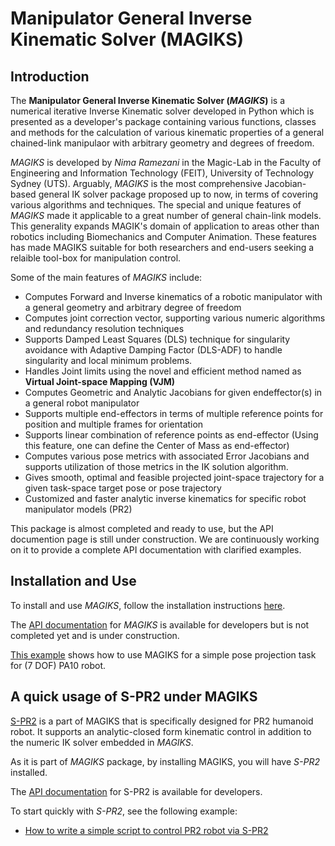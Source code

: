 # Manipulator General Inverse Kinematic Solver (MAGIKS)

## Introduction
The **Manipulator General Inverse Kinematic Solver (_MAGIKS_)**
is a numerical iterative Inverse Kinematic solver developed in Python 
which is presented as a developer's package containing various functions, classes and methods 
for the calculation of various kinematic properties of a general chained-link manipulaor 
with arbitrary geometry and degrees of freedom. 

*MAGIKS* is developed by *Nima Ramezani* in the Magic-Lab in the Faculty of Engineering and Information Technology (FEIT), University of Technology Sydney (UTS).
Arguably, *MAGIKS* is the most comprehensive Jacobian-based general IK solver package proposed up to now, 
in terms of covering various algorithms and techniques. 
The special and unique features of *MAGIKS* made it applicable to a great number of general chain-link models.
This generality expands MAGIK's domain of application to areas other than robotics including Biomechanics and Computer Animation.
These features has made MAGIKS suitable for both researchers and end-users seeking a relaible tool-box for manipulation control.

Some of the main features of *MAGIKS* include:

* Computes Forward and Inverse kinematics of a robotic manipulator with a general geometry and arbitrary degree of freedom
* Computes joint correction vector, supporting various numeric algorithms and redundancy resolution techniques
* Supports Damped Least Squares (DLS) technique for singularity avoidance with Adaptive Damping Factor (DLS-ADF)
  to handle singularity and local minimum problems.  
* Handles Joint limits using the novel and efficient method named as **Virtual Joint-space Mapping (VJM)**
* Computes Geometric and Analytic Jacobians for given endeffector(s) in a general robot manipulator
* Supports multiple end-effectors in terms of multiple reference points for 
  position and multiple frames for orientation
* Supports linear combination of reference points as end-effector (Using this feature, one can define the Center of Mass as end-effector)
* Computes various pose metrics with associated Error Jacobians and 
  supports utilization of those metrics in the IK solution algorithm.
* Gives smooth, optimal and feasible projected joint-space trajectory for a given task-space target pose or pose trajectory
* Customized and faster analytic inverse kinematics for specific robot manipulator models (PR2)

This package is almost completed and ready to use, but the API documention page is still under construction.
We are continuously working on it to provide a complete API documentation with clarified examples.

## Installation and Use

To install and use *MAGIKS*, follow the installation instructions [here](https://github.com/uts-magic-lab/Magiks/blob/master/documentation/magiks/install_magiks.md). 

The [API documentation](http://uts-magic-lab.github.io/Magiks/index.html)
for *MAGIKS* is available for developers but is not completed yet and is under construction. 

[This example](https://github.com/uts-magic-lab/Magiks/blob/master/documentation/magiks/example_1.md) shows how to use MAGIKS for a simple pose projection task for 
(7 DOF) PA10 robot.

## A quick usage of S-PR2 under MAGIKS

[S-PR2](https://github.com/uts-magic-lab/Magiks/blob/master/documentation/s-pr2/README.md)
is a part of MAGIKS that is specifically designed for PR2 humanoid robot.
It supports an analytic-closed form kinematic control in addition to the numeric IK solver embedded in *MAGIKS*. 

As it is part of *MAGIKS* package, by installing MAGIKS, you will have *S-PR2* installed. 

The [API documentation](http://uts-magic-lab.github.io/Magiks/namespacemagiks_1_1specific__geometries_1_1pr2.html)
for S-PR2 is available for developers.

To start quickly with *S-PR2*, see the following example:

* [How to write a simple script to control PR2 robot via S-PR2](https://github.com/uts-magic-lab/Magiks/blob/master/documentation/s-pr2/example_1.md)


